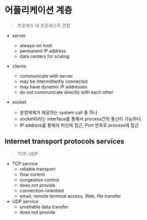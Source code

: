 # 어플리케이션 계층

> 프로세스 대 프로세스의 관점

- server
  - always-on host
  - permanent IP address
  - data centers for scaling
- clients
  - communicate with server
  - may be intermittently connected
  - may have dynamic IP addresses
  - do not communicate directly with each other

- socket
  - 운영체제가 제공하는 system call 중 하나
  - socket이라는 interface를 통해서 process간의 통신이 가능하다.
  - IP address를 통해서 머신에 접근, Port 번호로 process에 접근



## Internet transport protocols services

> TCP, UDP



- TCP service
  - reliable transport
  - flow control
  - congestion control
  - does not provide
  - connection-orientied
  - email, remote terminal access, Web, file transfer
- UDP service
  - unreliable data transfer
  - does not provide



